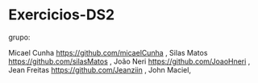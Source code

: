 # Exercicios-DS2

grupo:

Micael Cunha https://github.com/micaelCunha ,
Silas Matos https://github.com/silasMatos ,
João Neri https://github.com/JoaoHneri ,
Jean Freitas https://github.com/Jeanziin ,
John Maciel,
